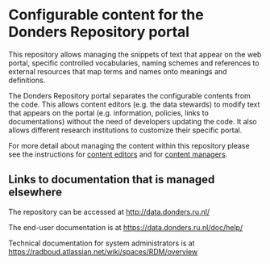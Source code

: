 # Configurable content for the Donders Repository portal

This repository allows managing the snippets of text that appear on the web portal, specific controlled vocabularies, naming schemes and references to external resources that map terms and names onto meanings and definitions.

The Donders Repository portal separates the configurable contents from the code. This allows content editors (e.g. the data stewards) to modify text that appears on the portal (e.g. information, policies, links to documentations) without the need of developers updating the code. It also allows different research institutions to customize their specific portal.

For more detail about managing the content within this repository please see the instructions for [content editors](content_editors.md) and for [content managers](content_managers.md).

## Links to documentation that is managed elsewhere

The repository can be accessed at http://data.donders.ru.nl/

The end-user documentation is at https://data.donders.ru.nl/doc/help/

Technical documentation for system administrators is at https://radboud.atlassian.net/wiki/spaces/RDM/overview
